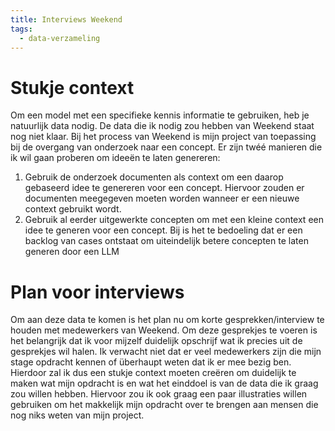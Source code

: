 ```yaml
---
title: Interviews Weekend
tags:
  - data-verzameling
---
```

# Stukje context
Om een model met een specifieke kennis informatie te gebruiken, heb je natuurlijk data nodig. De data die ik nodig zou hebben van Weekend staat nog niet klaar. Bij het process van Weekend is mijn project van toepassing bij de overgang van onderzoek naar een concept. Er zijn twéé manieren die ik wil gaan proberen om ideeën te laten genereren:
1. Gebruik de onderzoek documenten als context om een daarop gebaseerd idee te genereren voor een concept. Hiervoor zouden er documenten meegegeven moeten worden wanneer er een nieuwe context gebruikt wordt.
2. Gebruik al eerder uitgewerkte concepten om met een kleine context een idee te generen voor een concept. Bij is het te bedoeling dat er een backlog van cases ontstaat om uiteindelijk betere concepten te laten generen door een LLM

# Plan voor interviews
Om aan deze data te komen is het plan nu om korte gesprekken/interview te houden met medewerkers van Weekend. Om deze gesprekjes te voeren is het belangrijk dat ik voor mijzelf duidelijk opschrijf wat ik precies uit de gesprekjes wil halen. Ik verwacht niet dat er veel medewerkers zijn die mijn stage opdracht kennen of überhaupt weten dat ik er mee bezig ben. Hierdoor zal ik dus een stukje context moeten creëren om duidelijk te maken wat mijn opdracht is en wat het einddoel is van de data die ik graag zou willen hebben. Hiervoor zou ik ook graag een paar illustraties willen gebruiken om het makkelijk mijn opdracht over te brengen aan mensen die nog niks weten van mijn project.